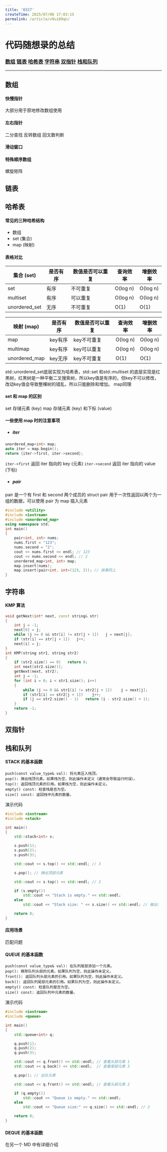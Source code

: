```yaml
---
title: '0327'
createTime: 2025/07/08 17:03:15
permalink: /article/v9ui89qn/
---
```

<style>
img
{
    width: 80%;
    margin-left: 10%;
}
</style>

<!--头图
<div style = "overflow:hidden;max-height: 350px;margin-top:-30px;">
<img style = "width: 100%;margin-left: auto;height: auto;margin-top:-50px;" src = "https://img-baofun.zhhainiao.com/fs/883b72b386af552d2ebefb665ec6aad7.jpg">
</div>
-->

# 代码随想录的总结
### [数组](#数组) [链表](#链表) [哈希表](#哈希表) [字符串](#字符串) [双指针](#双指针) [栈和队列](#栈和队列)
---
## 数组
#### 快慢指针
大部分用于原地修改数组使用
#### 左右指针
二分查找
反转数组
回文数判断
#### 滑动窗口
#### 特殊顺序数组
螺旋矩阵

## 链表

## 哈希表
#### 常见的三种哈希结构
* 数组
* set (集合)
* map (映射)
#### 表格对比

|<center>集合 (set)|是否有序|数值是否可以重复|查询效率|增删效率|
|---|---|---|---|---|
|set|有序|不可重复|O(log n)|O(log n)|
|multiset|有序|可以重复|O(log n)|O(log n)|
|unordered_set|无序|不可重复|O(1)|O(1)|

|<center>映射 (map)|是否有序|数值是否可以重复|查询效率|增删效率|
|---|---|---|---|---|
|map|key有序|key不可重复|O(log n)|O(log n)|
|multimap|key有序|key可以重复|O(log n)|O(log n)|
|unordered_map|key无序|key不可重复|O(1)|O(1)|

std::unordered_set底层实现为哈希表，std::set 和std::multiset 的底层实现是红黑树，红黑树是一种平衡二叉搜索树，所以key值是有序的，但key不可以修改，改动key值会导致整棵树的错乱，所以只能删除和增加。
map同理
#### set 和 map 的区别
set 存储元素 (key)
map 存储元素 (key) 和下标 (value)
#### 一些使用 map 时的注意事项
* ##### iter
```c++
unordered_map<int> map;
auto iter = map.begin();
return {iter->first, iter->second};
```
`iter->first` 返回 iter 指向的 key (元素)
`iter->second` 返回 iter 指向的 value (下标)
* ##### pair
pair 是一个有 first 和 second 两个成员的 struct
pair 用于一次性返回以两个为一组的数据，可以使用 pair 为 map 插入元素
```c++
#include <utility>
#include <iostream>
#include <unordered_map>
using namespace std;
int main()
{
	pair<int, int> nums;
	nums.first = "123";
	nums.second = "2";
	cout << nums.first << endl; // 123
	cout << nums.second << endl; // 2
    unordered_map<int, int> map;
    map.insert(nums);
    map.insert(pair<int, int>(123, 2)); // 效果同上
}
```

## 字符串
#### KMP 算法
```c++
void getNext(int* next, const string& str)
{
    int j = -1;
    next[0] = j;
    while (j >= 0 && str[i] != str[j + 1])   j = next[j];
    if (str[i] == str[j + 1])   j++;
    next[i] = j;
}
int KMP(string str1, string str2)
{
    if (str2.size() == 0)   return 0;
    int next[str2.size()];
    getNext(next, str2);
    int j = -1;
    for (int i = 0; i < str1.size(); i++)
    {
        while (j >= 0 && str1[i] != str2[j + 1])    j = next[j];
        if (str1[i] == str2[j + 1])    j++;
        if (j == str2.size() - 1)   return (i - str2.size() + 1);
    }
    return -1;
}
```

## 双指针

## 栈和队列
#### STACK 的基本函数
    push(const value_type& val): 将元素压入栈顶。
    pop(): 弹出栈顶元素。如果栈为空，则此操作未定义（通常会导致运行时误）。
    top(): 返回栈顶元素的引用。如果栈为空，则此操作未定义。
    empty() const: 检查栈是否为空。
    size() const: 返回栈中元素的数量。
演示代码
```c++
#include <iostream>
#include <stack>

int main()
{
    std::stack<int> s;

    s.push(1);
    s.push(2);
    s.push(3);

    std::cout << s.top() << std::endl; // 3

    s.pop(); // 弹出顶部元素

    std::cout << s.top() << std::endl; // 2

    if (s.empty())
        std::cout << "Stack is empty." << std::endl;
    else
        std::cout << "Stack size: " << s.size() << std::endl; // 输出: 2

    return 0;
}
```
#### 应用场景
匹配问题
#### QUEUE 的基本函数
    push(const value_type& val): 在队列尾部添加一个元素。
    pop(): 移除队列头部的元素。如果队列为空，则此操作未定义。
    front(): 返回队列头部元素的引用。如果队列为空，则此操作未定义。
    back(): 返回队列尾部元素的引用。如果队列为空，则此操作未定义。
    empty() const: 检查队列是否为空。
    size() const: 返回队列中元素的数量。
演示代码
```c++
#include <iostream>
#include <queue>

int main()
{
    std::queue<int> q;

    q.push(1);
    q.push(2);
    q.push(3);

    std::cout << q.front() << std::endl; // 查看头部元素 1
    std::cout << q.back() << std::endl;  // 查看尾部元素 3

    q.pop(); // 出队元素

    std::cout << q.front() << std::endl; // 查看头部元素 2

    if (q.empty())
        std::cout << "Queue is empty." << std::endl;
    else
        std::cout << "Queue size:" << q.size() << std::endl; // 2

    return 0;
}
```
#### DEQUE 的基本函数
在另一个 MD 中有详细介绍